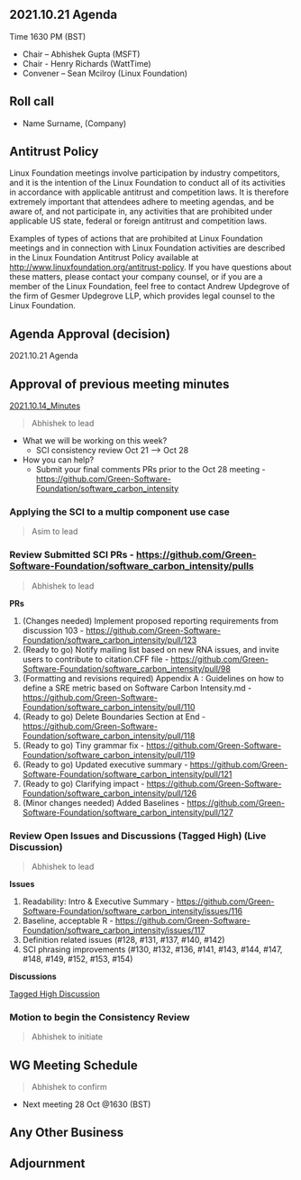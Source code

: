 ## 2021.10.21 Agenda
Time 1630 PM (BST)

- Chair – Abhishek Gupta (MSFT)
- Chair - Henry Richards (WattTime)
- Convener – Sean Mcilroy (Linux Foundation)

## Roll call
* Name Surname, (Company)  
  
## Antitrust Policy
Linux Foundation meetings involve participation by industry competitors, and it is the intention of the Linux Foundation to conduct 
all of its activities in accordance with applicable antitrust and competition laws. 
It is therefore extremely important that attendees adhere to meeting agendas, and be aware of, and not participate in, any activities 
that are prohibited under applicable US state, federal or foreign antitrust and competition laws.

Examples of types of actions that are prohibited at Linux Foundation meetings and in connection with Linux Foundation activities are 
described in the Linux Foundation Antitrust Policy available at http://www.linuxfoundation.org/antitrust-policy. 
If you have questions about these matters, please contact your company counsel, or if you are a member of the Linux Foundation, 
feel free to contact Andrew Updegrove of the firm of Gesmer Updegrove LLP, which provides legal counsel to the Linux Foundation.
  
## Agenda Approval (decision) 
2021.10.21 Agenda
  
## Approval of previous meeting minutes
[2021.10.14_Minutes](https://github.com/Green-Software-Foundation/standards_wg/blob/seanmcilroy29-patch-1/Agenda_Minutes/2021.10.14_Minutes_draft.md)

> Abhishek to lead

- What we will be working on this week?
  - SCI consistency review Oct 21 --> Oct 28
- How you can help?
  - Submit your final comments PRs prior to the Oct 28 meeting - https://github.com/Green-Software-Foundation/software_carbon_intensity

### Applying the SCI to a multip component use case
> Asim to lead

### Review Submitted SCI PRs - https://github.com/Green-Software-Foundation/software_carbon_intensity/pulls
> Abhishek to lead

**PRs** 

1. (Changes needed) Implement proposed reporting requirements from discussion 103 - https://github.com/Green-Software-Foundation/software_carbon_intensity/pull/123
2. (Ready to go) Notify mailing list based on new RNA issues, and invite users to contribute to citation.CFF file - https://github.com/Green-Software-Foundation/software_carbon_intensity/pull/98
3. (Formatting and revisions required) Appendix A : Guidelines on how to define a SRE metric based on Software Carbon Intensity.md - https://github.com/Green-Software-Foundation/software_carbon_intensity/pull/110
4. (Ready to go) Delete Boundaries Section at End - https://github.com/Green-Software-Foundation/software_carbon_intensity/pull/118
5. (Ready to go) Tiny grammar fix - https://github.com/Green-Software-Foundation/software_carbon_intensity/pull/119
6. (Ready to go) Updated executive summary - https://github.com/Green-Software-Foundation/software_carbon_intensity/pull/121
7. (Ready to go) Clarifying impact - https://github.com/Green-Software-Foundation/software_carbon_intensity/pull/126
8. (Minor changes needed) Added Baselines - https://github.com/Green-Software-Foundation/software_carbon_intensity/pull/127

### Review Open Issues and Discussions (Tagged High) (Live Discussion)
> Abhishek to lead

**Issues**

1. Readability: Intro & Executive Summary - https://github.com/Green-Software-Foundation/software_carbon_intensity/issues/116
2. Baseline, acceptable R - https://github.com/Green-Software-Foundation/software_carbon_intensity/issues/117
3. Definition related issues (#128, #131, #137, #140, #142)
4. SCI phrasing improvements (#130, #132, #136, #141, #143, #144, #147, #148, #149, #152, #153, #154) 

**Discussions**

[Tagged High Discussion](https://github.com/Green-Software-Foundation/software_carbon_intensity/discussions?discussions_q=label%3Ahigh)

### Motion to begin the Consistency Review 
> Abhishek to initiate

## WG Meeting Schedule
> Abhishek to confirm

- Next meeting 28 Oct @1630 (BST) 

## Any Other Business

## Adjournment
